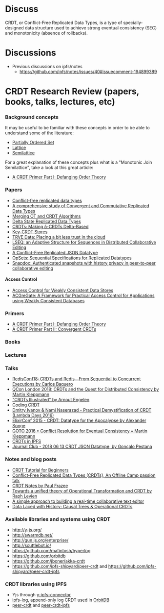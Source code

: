 
# Discuss

CRDT, or Conflict-Free Replicated Data Types, is a type of specially-designed data structure used to achieve strong eventual consistency (SEC) and monotonicity (absence of rollbacks).

# Discussions

- Previous discussions on ipfs/notes
  - https://github.com/ipfs/notes/issues/40#issuecomment-194899389

# CRDT Research Review (papers, books, talks, lectures, etc)

### Background concepts

It may be useful to be familiar with these concepts in order to be able to understand some of the literature:

* [Partially Ordered Set](https://en.wikipedia.org/wiki/Partially_ordered_set)
* [Lattice](https://en.wikipedia.org/wiki/Lattice_(order))
* [Semilattice](https://en.wikipedia.org/wiki/Semilattice)

For a great explanation of these concepts plus what is a "Monotonic Join Semilattice", take a look at this great article:

* [A CRDT Primer Part I: Defanging Order Theory](http://jtfmumm.com/blog/2015/11/17/crdt-primer-1-defanging-order-theory/)

### Papers

- [Conflict-free replicated data types](https://scholar.google.pt/citations?view_op=view_citation&hl=en&user=NAUDTpMAAAAJ&citation_for_view=NAUDTpMAAAAJ:M3ejUd6NZC8C)
- [A comprehensive study of Convergent and Commutative Replicated Data Types](http://hal.upmc.fr/inria-00555588/document)
- [Merging OT and CRDT Algorithms](http://dl.acm.org/citation.cfm?id=2596636)
- [Delta State Replicated Data Types](https://arxiv.org/abs/1603.01529)
- [CRDTs: Making δ-CRDTs Delta-Based](http://novasys.di.fct.unl.pt/~alinde/publications/a12-van_der_linde.pdf)
- [Key-CRDT Stores](https://run.unl.pt/bitstream/10362/7802/1/Sousa_2012.pdf)
- [TRVE Data: Placing a bit less trust in the cloud](https://www.cl.cam.ac.uk/research/dtg/trve/)
- [LSEQ: an Adaptive Structure for Sequences in Distributed Collaborative Editing](https://hal.archives-ouvertes.fr/hal-00921633/document)
- [A Conflict-Free Replicated JSON Datatype](https://arxiv.org/pdf/1608.03960.pdf)
- [OpSets: Sequential Specifications for Replicated Datatypes](https://arxiv.org/abs/1805.04263)
- [Snapdoc: Authenticated snapshots with history privacy in peer-to-peer collaborative editing](https://martin.kleppmann.com/papers/snapdoc-pets19.pdf)

#### Access Control

- [Access Control for Weakly Consistent Data Stores](http://www.complang.tuwien.ac.at/kps2015/proceedings/KPS_2015_submission_25.pdf)
- [ACGreGate: A Framework for Practical Access Control for Applications using Weakly Consistent Databases](https://arxiv.org/abs/1801.07005)


### Primers

* [A CRDT Primer Part I: Defanging Order Theory](http://jtfmumm.com/blog/2015/11/17/crdt-primer-1-defanging-order-theory/)
* [A CRDT Primer Part II: Convergent CRDTs](http://jtfmumm.com/blog/2015/11/24/crdt-primer-2-convergent-crdts/)

### Books

### Lectures

### Talks

- [RedisConf18: CRDTs and Redis—From Sequential to Concurrent Executions by Carlos Baquero](https://www.youtube.com/watch?v=ZoMIzBM0nf4)
- [QCon London 2018: CRDTs and the Quest for Distributed Consistency by Martin Kleppmann](https://www.infoq.com/presentations/crdt-distributed-consistency)
- ["CRDTs Illustrated" by Arnout Engelen](https://www.youtube.com/watch?v=9xFfOhasiOE)
- [Coding CRDT](https://www.youtube.com/playlist?list=PLzUeAPxtWcqxBXjUelmcm5ORVjEpbUlHH)
- [Dmitry Ivanov & Nami Naserazad - Practical Demystification of CRDT (Lambda Days 2016)](https://www.youtube.com/watch?v=PQzNW8uQ_Y4)
- [ElixirConf 2015 - CRDT: Datatype for the Apocalypse by Alexander Songe](https://www.youtube.com/watch?v=txD1tfyIIvY)
- [GOTO 2016 • Conflict Resolution for Eventual Consistency • Martin Kleppmann](https://www.youtube.com/watch?v=yCcWpzY8dIA)
- [CRDTs in IPFS](https://www.youtube.com/watch?v=2VOF-Z-nLnQ)
- [Journal Club - 2018 06 13 CRDT JSON Datatype, by Gonçalo Pestana](https://www.youtube.com/watch?v=TRvQzwDyVro)

### Notes and blog posts

- [CRDT Tutorial for Beginners](https://github.com/ljwagerfield/crdt)
- [Conflict-Free Replicated Data Types (CRDTs), An Offline Camp passion talk](https://medium.com/offline-camp/conflict-free-replicated-data-types-crdts-2c6ae67ab9a4#.duh4g0r9k)
- [CRDT Notes by Paul Frazee](https://github.com/pfrazee/crdt_notes)
- [Towards a unified theory of Operational Transformation and CRDT by Raph Levien](https://medium.com/@raphlinus/towards-a-unified-theory-of-operational-transformation-and-crdt-70485876f72f)
- [A simple approach to building a real-time collaborative text editor](http://digitalfreepen.com/2017/10/06/simple-real-time-collaborative-text-editor.html)
- [Data Laced with History: Causal Trees & Operational CRDTs](http://archagon.net/blog/2018/03/24/data-laced-with-history/)


### Available libraries and systems using CRDT

- http://y-js.org/
- http://swarmdb.net/
- http://gun.js.org/enterprise/
- http://scuttlebot.io/
- https://github.com/mafintosh/hyperlog
- https://github.com/orbitdb
- https://github.com/jboner/akka-crdt
- https://github.com/ipfs-shipyard/peer-crdt and https://github.com/ipfs-shipyard/peer-crdt-ipfs

### CRDT libraries using IPFS

- Yjs through [y-ipfs-connector](https://github.com/pgte/y-ipfs-connector)
- [ipfs-log](https://github.com/orbitdb/ipfs-log), append-only log CRDT used in [OrbitDB](https://github.com/orbitdb/orbit-db)
- [peer-crdt](https://github.com/ipfs-shipyard/peer-crdt) and [peer-crdt-ipfs](https://github.com/ipfs-shipyard/peer-crdt-ipfs)

